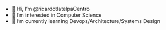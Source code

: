- 👋 Hi, I’m @ricardotlatelpaCentro
- 👀 I’m interested in Computer Science
- 🌱 I’m currently learning Devops/Architecture/Systems Design


